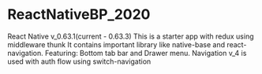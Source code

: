 # ReactNativeBP_2020
React Native v_0.63.1(current - 0.63.3)
This is a starter app with redux using middleware thunk
It contains important library like native-base and react-navigation.
Featuring: Bottom tab bar and Drawer menu.
Navigation v_4 is used with auth flow using switch-navigation
